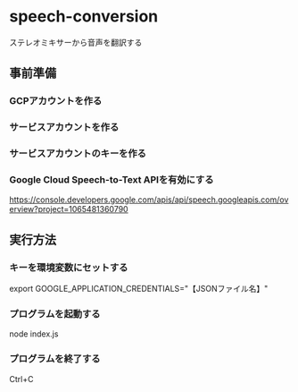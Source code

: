 # speech-conversion
ステレオミキサーから音声を翻訳する

## 事前準備

### GCPアカウントを作る

### サービスアカウントを作る

### サービスアカウントのキーを作る

### Google Cloud Speech-to-Text APIを有効にする

https://console.developers.google.com/apis/api/speech.googleapis.com/overview?project=1065481360790

## 実行方法

### キーを環境変数にセットする

export GOOGLE_APPLICATION_CREDENTIALS="【JSONファイル名】"

### プログラムを起動する

node index.js

### プログラムを終了する

Ctrl+C

